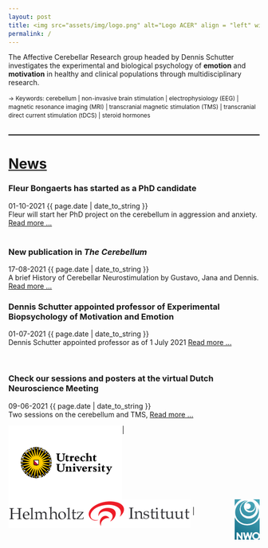```yaml
---
layout: post
title: <img src="assets/img/logo.png" alt="Logo ACER" align = "left" width="300" height="150">
permalink: /
---
```



The Affective Cerebellar Research group headed by Dennis Schutter investigates the experimental and biological psychology of **emotion** and **motivation** in healthy and clinical populations through multidisciplinary research.
<p></p>
<small>&rarr; Keywords: cerebellum | non-invasive brain stimulation | electrophysiology (EEG) | magnetic resonance imaging (MRI) | transcranial magnetic stimulation (TMS) | transcranial direct current stimulation (tDCS) | steroid hormones</small>
<br><br>
<hr style="height: 2px; background:black"> <!-- horizontale lijn -->


<h1> <a href="/news/">News</a> </h1>
<columna>
<article class="post">
    <div class="post-meta">
    </div>
  <h3 class="post-title">Fleur Bongaerts has started as a PhD candidate</h3>
  <div class="post-meta">
    <time datetime="2021-11-07" itemprop="datePublished">
      01-10-2021 {{ page.date | date_to_string }}
    </time>
  </div>
    Fleur will start her PhD project on the cerebellum in aggression and anxiety.   <a href="/news/011021/">Read more ...</a>
</article>

<br>
<article class="post">
    <div class="post-meta">
    </div>
  <h3 class="post-title">New publication in <em>The Cerebellum</em></h3>
  <div class="post-meta">
    <time datetime="2021-11-07" itemprop="datePublished">
      17-08-2021 {{ page.date | date_to_string }}
    </time>
  </div>
  A brief History of Cerebellar Neurostimulation by Gustavo, Jana and Dennis. <a href="/news/170821/">Read more ...</a>
</article>
</columna>

<columnb>
<article class="post">
    <div class="post-meta">
    </div>
  <h3 class="post-title">Dennis Schutter appointed professor of Experimental Biopsychology of Motivation and Emotion</h3>
  <div class="post-meta">
    <time datetime="2021-11-07" itemprop="datePublished">
      01-07-2021 {{ page.date | date_to_string }}
    </time>
  </div>
  Dennis Schutter appointed professor as of 1 July 2021 <a href="https://www.uu.nl/en/news/dennis-schutter-appointed-professor-of-experimental-biopsychology-of-motivation-and-emotion">Read more ...</a>
</article>

<p>&nbsp;</p>

<article class="post">
    <div class="post-meta">
    </div>
  <h3 class="post-title">Check our sessions and posters at the virtual Dutch Neuroscience Meeting</h3>
  <div class="post-meta">
    <time datetime="2021-11-07" itemprop="datePublished">
      09-06-2021 {{ page.date | date_to_string }}
    </time>
  </div>
  Two sessions on the cerebellum and TMS, <a href="/news/090621">Read more ...</a>
</article>
</columnb>


<img src="assets/img/UU_logo_2021_EN_RGB.png" width="228.058" height="148.108" alt="Logo UU" align = "left" width = 220px > | <img src="assets/img/HelmholtzInstitute.png" alt="Logo HH" align = "middle"> | <img src="assets/img/NWO logo - RGB.jpg" alt="Logo NWO" align = "right" width = 50px>
